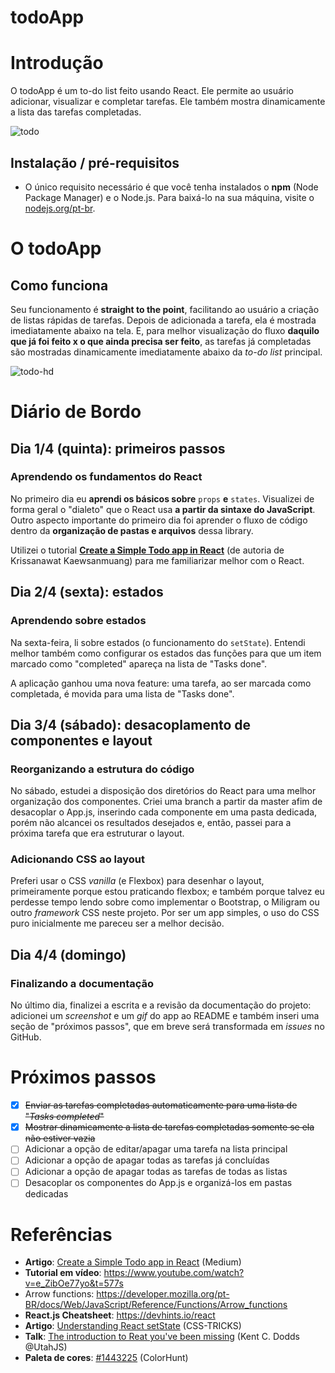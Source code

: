 # todoApp

# Introdução

O todoApp é um to-do list feito usando React. Ele permite ao usuário adicionar, visualizar e completar tarefas. Ele também mostra dinamicamente a lista das tarefas completadas.

![todo](https://github.com/guiemi/todoApp/blob/master/media/todoApp_screenshot.png)

## Instalação / pré-requisitos

* O único requisito necessário é que você tenha instalados o **npm** (Node Package Manager) e o Node.js. Para baixá-lo na sua máquina, visite o [nodejs.org/pt-br](https://nodejs.org/pt-br/).

# O todoApp

## Como funciona

Seu funcionamento é **straight to the point**, facilitando ao usuário a criação de listas rápidas de tarefas. Depois de adicionada a tarefa, ela é mostrada imediatamente abaixo na tela. E, para melhor visualização do fluxo **daquilo que já foi feito x o que ainda precisa ser feito**, as tarefas já completadas são mostradas dinamicamente imediatamente abaixo da *to-do list* principal.

![todo-hd](https://github.com/guiemi/todoApp/blob/master/media/todo-hd.gif)



# Diário de Bordo

## Dia 1/4 (quinta): primeiros passos

### Aprendendo os fundamentos do React

No primeiro dia eu **aprendi os básicos sobre** `props` **e** `states`. Visualizei de forma geral o "dialeto" que o React usa **a partir da sintaxe do JavaScript**. Outro aspecto importante do primeiro dia foi aprender o fluxo de código dentro da **organização de pastas e arquivos** dessa library.

Utilizei o tutorial **[Create a Simple Todo app in React](https://medium.com/@kris101/create-a-simple-todo-app-in-react-72d9341a7e6c)** (de autoria de Krissanawat Kaewsanmuang) para me familiarizar melhor com o React.

## Dia 2/4 (sexta): estados

### Aprendendo sobre estados

Na sexta-feira, li sobre estados (o funcionamento do `setState`). Entendi melhor também como configurar os estados das funções para que um item marcado como "completed" apareça na lista de "Tasks done".

A aplicação ganhou uma nova feature: uma tarefa, ao ser marcada como completada, é movida para uma lista de "Tasks done".

## Dia 3/4 (sábado): desacoplamento de componentes e layout

### Reorganizando a estrutura do código

No sábado, estudei a disposição dos diretórios do React para uma melhor organização dos componentes. Criei uma branch a partir da master afim de desacoplar o App.js, inserindo cada componente em uma pasta dedicada, porém não alcancei os resultados desejados e, então, passei para a próxima tarefa que era estruturar o layout.

### Adicionando CSS ao layout

Preferi usar o CSS *vanilla* (e Flexbox) para desenhar o layout, primeiramente porque estou praticando flexbox; e também porque talvez eu perdesse tempo lendo sobre como implementar o Bootstrap, o Miligram ou outro *framework* CSS neste projeto. Por ser um app simples, o uso do CSS puro inicialmente me pareceu ser a melhor decisão.

## Dia 4/4 (domingo)

### Finalizando a documentação

No último dia, finalizei a escrita e a revisão da documentação do projeto: adicionei um *screenshot* e um *gif* do app ao README e também inseri uma seção de "próximos passos", que em breve será transformada em *issues* no GitHub.

# Próximos passos
- [x] ~~Enviar as tarefas completadas automaticamente para uma lista de "*Tasks completed*"~~
- [x] ~~Mostrar dinamicamente a lista de tarefas completadas somente se ela não estiver vazia~~
- [ ] Adicionar a opção de editar/apagar uma tarefa na lista principal
- [ ] Adicionar a opção de apagar todas as tarefas já concluídas
- [ ] Adicionar a opção de apagar todas as tarefas de todas as listas
- [ ] Desacoplar os componentes do App.js e organizá-los em pastas dedicadas

# Referências

* **Artigo**: [Create a Simple Todo app in React](https://medium.com/@kris101/create-a-simple-todo-app-in-react-72d9341a7e6c) (Medium)
* **Tutorial em vídeo**: https://www.youtube.com/watch?v=e_ZibOe77yo&t=577s 
* Arrow functions: https://developer.mozilla.org/pt-BR/docs/Web/JavaScript/Reference/Functions/Arrow_functions
* **React.js Cheatsheet**: https://devhints.io/react
* **Artigo**: [Understanding React setState](https://css-tricks.com/understanding-react-setstate/) (CSS-TRICKS)
* **Talk**: [The introduction to Reat you've been missing](https://www.youtube.com/watch?v=SAIdyBFHfVU) (Kent C. Dodds @UtahJS)
* **Paleta de cores**: [#1443225](https://colorhunt.co/palette/143225) (ColorHunt)